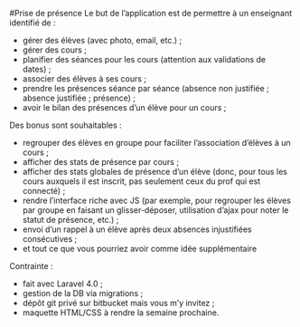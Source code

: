 #Prise de présence
Le but de l’application est de permettre à un enseignant identifié de :

- gérer des élèves (avec photo, email, etc.) ;
- gérer des cours ;
- planifier des séances pour les cours (attention aux validations de dates) ;
- associer des élèves à ses cours ;
- prendre les présences séance par séance (absence non justifiée ; absence justifiée ; présence) ;
- avoir le bilan des présences d’un élève pour un cours ;

Des bonus sont souhaitables : 

- regrouper des élèves en groupe pour faciliter l’association d’élèves à un cours ;
- afficher des stats de présence par cours ;
- afficher des stats globales de présence d’un élève (donc, pour tous les cours auxquels il est inscrit, pas seulement ceux du prof qui est connecté) ;
- rendre l’interface riche avec JS (par exemple, pour regrouper les élèves par groupe en faisant un glisser-déposer, utilisation d’ajax pour noter le statut de présence, etc.) ;
- envoi d’un rappel à un élève après deux absences injustifiées consécutives ;
- et tout ce que vous pourriez avoir comme idée supplémentaire

Contrainte :

- fait avec Laravel 4.0 ;
- gestion de la DB via migrations ;
- dépôt git privé sur bitbucket mais vous m’y invitez ;
- maquette HTML/CSS à rendre la semaine prochaine.